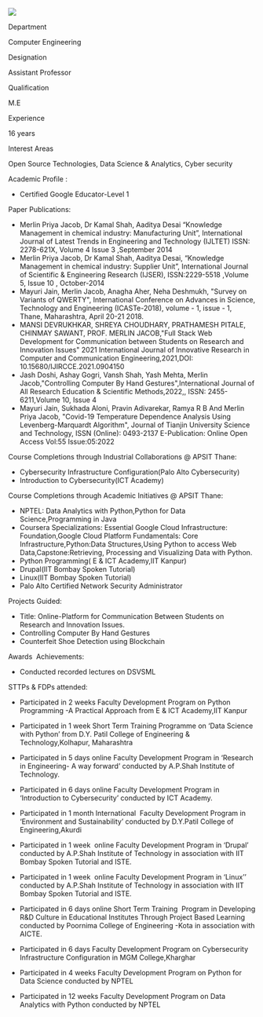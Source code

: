 [![](/sites/default/files/styles/faculty_images/public/2019-12/merlin.png?itok=UQ4A6hGR)](/sites/default/files/2019-12/merlin.png)

Department

Computer Engineering

Designation

Assistant Professor

Qualification

M.E

Experience

16 years

Interest Areas

Open Source Technologies, Data Science & Analytics, Cyber security

Academic Profile :

* Certified Google Educator-Level 1

Paper Publications:

* Merlin Priya Jacob, Dr Kamal Shah, Aaditya Desai “Knowledge Management in chemical industry: Manufacturing Unit”, International Journal of Latest Trends in Engineering and Technology (IJLTET) ISSN: 2278-621X, Volume 4 Issue 3 ,September 2014
* Merlin Priya Jacob, Dr Kamal Shah, Aaditya Desai, “Knowledge Management in chemical industry: Supplier Unit”, International Journal of Scientific & Engineering Research (IJSER), ISSN:2229-5518 ,Volume 5, Issue 10 , October-2014
* Mayuri Jain, Merlin Jacob, Anagha Aher, Neha Deshmukh, "Survey on Variants of QWERTY", International Conference on Advances in Science, Technology and Engineering (ICASTe-2018), volume - 1, issue - 1, Thane, Maharashtra, April 20-21 2018.
* MANSI DEVRUKHKAR, SHREYA CHOUDHARY, PRATHAMESH PITALE, CHINMAY SAWANT, PROF. MERLIN JACOB,"Full Stack Web Development for Communication between Students on Research and Innovation Issues" 2021 International Journal of Innovative Research in Computer and Communication Engineering,2021,DOI: 10.15680/IJIRCCE.2021.0904150
* Jash Doshi, Ashay Gogri, Vansh Shah, Yash Mehta, Merlin Jacob,"Controlling Computer By Hand Gestures",International Journal of All Research Education & Scientific Methods,2022,, ISSN: 2455-6211,Volume 10, Issue 4
* Mayuri Jain, Sukhada Aloni, Pravin Adivarekar, Ramya R B And Merlin Priya Jacob, "Covid-19 Temperature Dependence Analysis Using Levenberg-Marquardt Algorithm", Journal of Tianjin University Science and Technology, ISSN (Online): 0493-2137 E-Publication: Online Open Access Vol:55 Issue:05:2022

Course Completions through Industrial Collaborations @ APSIT Thane:

* Cybersecurity Infrastructure Configuration(Palo Alto Cybersecurity)
* Introduction to Cybersecurity(ICT Academy)

Course Completions through Academic Initiatives @ APSIT Thane:

* NPTEL: Data Analytics with Python,Python for Data Science,Programming in Java
* Coursera Specializations: Essential Google Cloud Infrastructure: Foundation,Google Cloud Platform Fundamentals: Core Infrastructure,Python:Data Structures,Using Python to access Web Data,Capstone:Retrieving, Processing and Visualizing Data with Python.
* Python Programming( E & ICT Academy,IIT Kanpur)
* Drupal(IIT Bombay Spoken Tutorial)
* Linux(IIT Bombay Spoken Tutorial)
* Palo Alto Certified Network Security Administrator

Projects Guided:

* Title: Online-Platform for Communication Between Students on Research and Innovation Issues.
* Controlling Computer By Hand Gestures
* Counterfeit Shoe Detection using Blockchain

Awards  Achievements:

* Conducted recorded lectures on DSVSML

STTPs & FDPs attended:

* Participated in 2 weeks Faculty Development Program on Python Programming -A Practical Approach from E & ICT Academy,IIT Kanpur

* Participated in 1 week Short Term Training Programme on ‘Data Science with Python’ from D.Y. Patil College of Engineering & Technology,Kolhapur, Maharashtra

* Participated in 5 days online Faculty Development Program in ‘Research in Engineering- A way forward’ conducted by A.P.Shah Institute of Technology.

* Participated in 6 days online Faculty Development Program in ‘Introduction to Cybersecurity’ conducted by ICT Academy.

* Participated in 1 month International  Faculty Development Program in ‘Environment and Sustainability’ conducted by D.Y.Patil College of Engineering,Akurdi

* Participated in 1 week  online Faculty Development Program in ‘Drupal’ conducted by A.P.Shah Institute of Technology in association with IIT Bombay Spoken Tutorial and ISTE.

* Participated in 1 week  online Faculty Development Program in ‘Linux’’ conducted by A.P.Shah Institute of Technology in association with IIT Bombay Spoken Tutorial and ISTE.

* Participated in 6 days online Short Term Training  Program in Developing R&D Culture in Educational Institutes Through Project Based Learning conducted by Poornima College of Engineering -Kota in association with AICTE.

* Participated in 6 days Faculty Development Program on Cybersecurity Infrastructure Configuration in MGM College,Kharghar
* Participated in 4 weeks Faculty Development Program on Python for Data Science conducted by NPTEL

* Participated in 12 weeks Faculty Development Program on Data Analytics with Python conducted by NPTEL

#### 

####